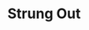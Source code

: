---
ep: 172
title: Strung Out
imglink: "https://live.staticflickr.com/65535/50998425992_5f43f87c27_o.jpg"
thumbnail: "https://live.staticflickr.com/65535/50998425992_2976be51bd_q.jpg"
alt: In the centre, Francis, wearing black with a light face, dances on a stage. Their arms, legs, and shoulders are controlled by strings, which lead up to the eight legs  of a gigantic spider, which perches above the stage curtain. It has a fuzzy abdomen and a light face. Its eyes are covered in dots. The background behind the spider is cross hatched, and the stage curtains are shaded with lines.  
name: kath
---